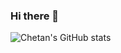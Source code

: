 ### Hi there 👋

![Chetan's GitHub stats](https://github-readme-stats.vercel.app/api?username=Chetan3520&show=reviews)
